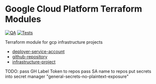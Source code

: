 # Google Cloud Platform Terraform Modules

[![QA](https://github.com/koenighotze/gcp-tf-modules/actions/workflows/qa.yml/badge.svg)](https://github.com/koenighotze/gcp-tf-modules/actions/workflows/qa.yml)
[![Tests](https://github.com/koenighotze/gcp-tf-modules/actions/workflows/tests.yml/badge.svg)](https://github.com/koenighotze/gcp-tf-modules/actions/workflows/tests.yml)

Terraform module for gcp infrastructure projects

*  [deployer-service-account](deployer-service-account/README.md)
*  [github-repository](github-repository/README.md)
*  [infrastructure-project](infrastructure-project/README.md)


TODO:
pass GH Label Token to repos
pass SA name to repos
put secrets into secret manager
"general-secrets-no-plaintext-exposure"